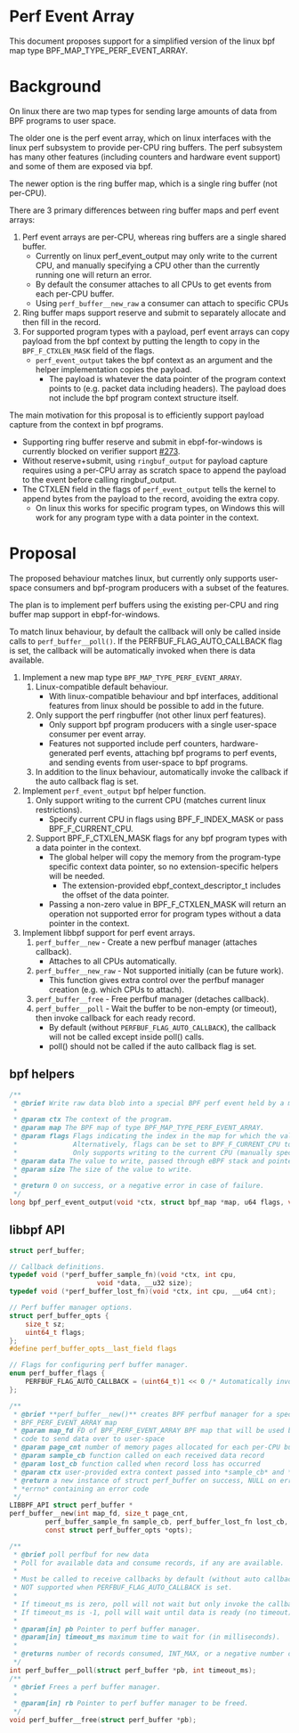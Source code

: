 # Perf Event Array

This document proposes support for a simplified version of the linux bpf map type BPF_MAP_TYPE_PERF_EVENT_ARRAY.

# Background

On linux there are two map types for sending large amounts of data from BPF programs to user space.

The older one is the perf event array, which on linux interfaces with the linux perf subsystem to provide
per-CPU ring buffers. The perf subsystem has many other features (including counters and hardware event support)
and some of them are exposed via bpf.

The newer option is the ring buffer map, which is a single ring buffer (not per-CPU).

There are 3 primary differences between ring buffer maps and perf event arrays:

  1. Perf event arrays are per-CPU, whereas ring buffers are a single shared buffer.
      - Currently on linux perf_event_output may only write to the current CPU,
        and manually specifying a CPU other than the currently running one will return an error.
      - By default the consumer attaches to all CPUs to get events from each per-CPU buffer.
      - Using `perf_buffer__new_raw` a consumer can attach to specific CPUs
  2. Ring buffer maps support reserve and submit to separately allocate and then fill in the record.
  3. For supported program types with a payload, perf event arrays can copy payload from the bpf context by
  putting the length to copy in the `BPF_F_CTXLEN_MASK` field of the flags.
      - `perf_event_output` takes the bpf context as an argument and the helper implementation copies the payload.
          - The payload is whatever the data pointer of the program context points to (e.g. packet data including headers). The payload does not include the bpf program context structure itself.

The main motivation for this proposal is to efficiently support payload capture from the context in bpf programs.
- Supporting ring buffer reserve and submit in ebpf-for-windows is currently blocked on verifier support [#273](https://github.com/vbpf/ebpf-verifier/issues/273).
- Without reserve+submit, using `ringbuf_output` for payload capture requires using a per-CPU array as scratch space to append the payload to the event before calling ringbuf_output.
- The CTXLEN field in the flags of `perf_event_output` tells the kernel to append bytes from the payload to the record, avoiding the extra copy.
  - On linux this works for specific program types, on Windows this will work for any program type with a data pointer in the context.


# Proposal

The proposed behaviour matches linux, but currently only supports user-space consumers and bpf-program producers with a subset of the features.

The plan is to implement perf buffers using the existing per-CPU and ring buffer map support in ebpf-for-windows.

To match linux behaviour, by default the callback will only be called inside calls to `perf_buffer__poll()`.
If the PERFBUF_FLAG_AUTO_CALLBACK flag is set, the callback will be automatically invoked when there is data available.

1. Implement a new map type `BPF_MAP_TYPE_PERF_EVENT_ARRAY`.
    1. Linux-compatible default behaviour.
        - With linux-compatible behaviour and bpf interfaces, additional features from linux should be possible to add in the future.
    2. Only support the perf ringbuffer (not other linux perf features).
        - Only support bpf program producers with a single user-space consumer per event array.
        - Features not supported include perf counters, hardware-generated perf events,
          attaching bpf programs to perf events, and sending events from user-space to bpf programs.
    3. In addition to the linux behaviour, automatically invoke the callback if the auto callback flag is set.
2. Implement `perf_event_output` bpf helper function.
    1. Only support writing to the current CPU (matches current linux restrictions).
        - Specify current CPU in flags using BPF_F_INDEX_MASK or pass BPF_F_CURRENT_CPU.
    2. Support BPF_F_CTXLEN_MASK flags for any bpf program types with a data pointer in the context.
        - The global helper will copy the memory from the program-type specific context data pointer,
          so no extension-specific helpers will be needed.
          - The extension-provided ebpf_context_descriptor_t includes the offset of the data pointer.
        - Passing a non-zero value in BPF_F_CTXLEN_MASK will return an operation not supported error for program types
          without a data pointer in the context.
2. Implement libbpf support for perf event arrays.
    1. `perf_buffer__new` - Create a new perfbuf manager (attaches callback).
        - Attaches to all CPUs automatically.
    2. `perf_buffer__new_raw` - Not supported initially (can be future work).
        - This function gives extra control over the perfbuf manager creation (e.g. which CPUs to attach).
    2. `perf_buffer__free` - Free perfbuf manager (detaches callback).
    3. `perf_buffer__poll` - Wait the buffer to be non-empty (or timeout), then invoke callback for each ready record.
        - By default (without `PERFBUF_FLAG_AUTO_CALLBACK`), the callback will not be called except inside poll() calls.
        - poll() should not be called if the auto callback flag is set.

## bpf helpers
```c
/**
 * @brief Write raw data blob into a special BPF perf event held by a map of type BPF_MAP_TYPE_PERF_EVENT_ARRAY.
 *
 * @param ctx The context of the program.
 * @param map The BPF map of type BPF_MAP_TYPE_PERF_EVENT_ARRAY.
 * @param flags Flags indicating the index in the map for which the value must be put, masked with BPF_F_INDEX_MASK.
 *              Alternatively, flags can be set to BPF_F_CURRENT_CPU to indicate that the index of the current CPU core should be used.
 *              Only supports writing to the current CPU (manually specify current CPU or pass BPF_F_CURRENT_CPU).
 * @param data The value to write, passed through eBPF stack and pointed by data.
 * @param size The size of the value to write.
 *
 * @return 0 on success, or a negative error in case of failure.
 */
long bpf_perf_event_output(void *ctx, struct bpf_map *map, u64 flags, void *data, u64 size)
```

## libbpf API
```c
struct perf_buffer;

// Callback definitions.
typedef void (*perf_buffer_sample_fn)(void *ctx, int cpu,
				      void *data, __u32 size);
typedef void (*perf_buffer_lost_fn)(void *ctx, int cpu, __u64 cnt);

// Perf buffer manager options.
struct perf_buffer_opts {
	size_t sz;
    uint64_t flags;
};
#define perf_buffer_opts__last_field flags

// Flags for configuring perf buffer manager.
enum perf_buffer_flags {
    PERFBUF_FLAG_AUTO_CALLBACK = (uint64_t)1 << 0 /* Automatically invoke callback for each record */
};

/**
 * @brief **perf_buffer__new()** creates BPF perfbuf manager for a specified
 * BPF_PERF_EVENT_ARRAY map
 * @param map_fd FD of BPF_PERF_EVENT_ARRAY BPF map that will be used by BPF
 * code to send data over to user-space
 * @param page_cnt number of memory pages allocated for each per-CPU buffer
 * @param sample_cb function called on each received data record
 * @param lost_cb function called when record loss has occurred
 * @param ctx user-provided extra context passed into *sample_cb* and *lost_cb*
 * @return a new instance of struct perf_buffer on success, NULL on error with
 * *errno* containing an error code
 */
LIBBPF_API struct perf_buffer *
perf_buffer__new(int map_fd, size_t page_cnt,
		 perf_buffer_sample_fn sample_cb, perf_buffer_lost_fn lost_cb, void *ctx,
		 const struct perf_buffer_opts *opts);

/**
 * @brief poll perfbuf for new data
 * Poll for available data and consume records, if any are available.
 *
 * Must be called to receive callbacks by default (without auto callbacks).
 * NOT supported when PERFBUF_FLAG_AUTO_CALLBACK is set.
 *
 * If timeout_ms is zero, poll will not wait but only invoke the callback on records that are ready.
 * If timeout_ms is -1, poll will wait until data is ready (no timeout).
 *
 * @param[in] pb Pointer to perf buffer manager.
 * @param[in] timeout_ms maximum time to wait for (in milliseconds).
 *
 * @returns number of records consumed, INT_MAX, or a negative number on error
 */
int perf_buffer__poll(struct perf_buffer *pb, int timeout_ms);
/**
 * @brief Frees a perf buffer manager.
 *
 * @param[in] rb Pointer to perf buffer manager to be freed.
 */
void perf_buffer__free(struct perf_buffer *pb);
```

